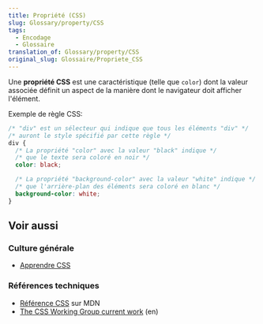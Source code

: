 ```yaml
---
title: Propriété (CSS)
slug: Glossary/property/CSS
tags:
  - Encodage
  - Glossaire
translation_of: Glossary/property/CSS
original_slug: Glossaire/Propriete_CSS
---
```

Une **propriété CSS** est une caractéristique (telle que `color`) dont la valeur associée définit un aspect de la manière dont le navigateur doit afficher l'élément.

Exemple de règle CSS:

```css
/* "div" est un sélecteur qui indique que tous les éléments "div" */
/* auront le style spécifié par cette règle */
div {
  /* La propriété "color" avec la valeur "black" indique */
  /* que le texte sera coloré en noir */
  color: black;

  /* La propriété "background-color" avec la valeur "white" indique */
  /* que l'arrière-plan des éléments sera coloré en blanc */
  background-color: white;
}
```

## Voir aussi

### Culture générale

- [Apprendre CSS](/fr/Apprendre/CSS)

### Références techniques

- [Référence CSS](/fr/docs/Web/CSS/Reference) sur MDN
- [The CSS Working Group current work](http://www.w3.org/Style/CSS/current-work) (en)
